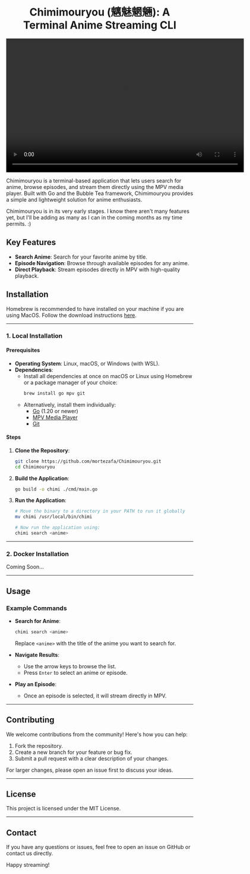 <h1 style="text-align: center;">Chimimouryou (魑魅魍魎): A Terminal Anime Streaming CLI</h1>

<div style="text-align: center;">
  <video width="640" height="360" controls>
    <source src="./demoVids/demo1-1.mp4" type="video/mp4">
    Your browser does not support the video tag.
  </video>
</div>

Chimimouryou is a terminal-based application that lets users search for anime, browse episodes, and stream them directly
using the MPV media player. Built with Go and the Bubble Tea framework, Chimimouryou provides a simple and lightweight
solution for anime enthusiasts. 

Chimimouryou is in its very early stages. I know there aren't many features yet, but I'll be adding as many as I can in
the coming months as my time permits. :)

## Key Features

- **Search Anime**: Search for your favorite anime by title.
- **Episode Navigation**: Browse through available episodes for any anime.
- **Direct Playback**: Stream episodes directly in MPV with high-quality playback.

## Installation

Homebrew is recommended to have installed on your machine if you are
using MacOS. Follow the download instructions [here](https://brew.sh/).

---

### **1. Local Installation**

#### Prerequisites

- **Operating System**: Linux, macOS, or Windows (with WSL).
- **Dependencies**:
    - Install all dependencies at once on macOS or Linux using Homebrew or a package manager of your choice:
      ```bash
      brew install go mpv git
      ```
    - Alternatively, install them individually:
        - [Go](https://go.dev/dl/) (1.20 or newer)
        - [MPV Media Player](https://mpv.io/)
        - [Git](https://git-scm.com/)

#### Steps

1. **Clone the Repository**:

   ```bash
   git clone https://github.com/mortezafa/Chimimouryou.git
   cd Chimimouryou
   ```

2. **Build the Application**:

   ```bash
   go build -o chimi ./cmd/main.go
   ```

3. **Run the Application**:

   ```bash
   # Move the binary to a directory in your PATH to run it globally
   mv chimi /usr/local/bin/chimi

   # Now run the application using:
   chimi search <anime>
   ```

---

### **2. Docker Installation**

Coming Soon...

---

## Usage

### Example Commands

- **Search for Anime**:

  ```bash
  chimi search <anime>
  ```

  Replace `<anime>` with the title of the anime you want to search for.

- **Navigate Results**:

    - Use the arrow keys to browse the list.
    - Press `Enter` to select an anime or episode.

- **Play an Episode**:

    - Once an episode is selected, it will stream directly in MPV.

---

## Contributing

We welcome contributions from the community! Here's how you can help:

1. Fork the repository.
2. Create a new branch for your feature or bug fix.
3. Submit a pull request with a clear description of your changes.

For larger changes, please open an issue first to discuss your ideas.

---

## License

This project is licensed under the MIT License. 

---

## Contact

If you have any questions or issues, feel free to open an issue on GitHub or contact us directly.

Happy streaming!

